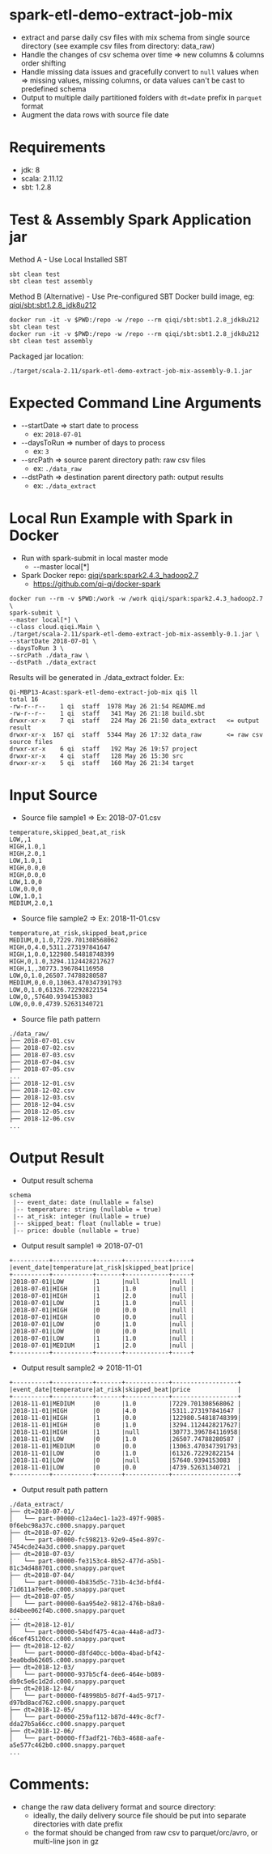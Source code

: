 # spark-etl-demo-extract-job-mix
- extract and parse daily csv files with mix schema from single source directory (see example csv files from directory: data_raw)
- Handle the changes of csv schema over time => new columns & columns order shifting
- Handle missing data issues and gracefully convert to `null` values when => missing values, missing columns, or data values can't be cast to predefined schema
- Output to multiple daily partitioned folders with `dt=date` prefix in `parquet` format
- Augment the data rows with source file date

# Requirements
- jdk: 8
- scala: 2.11.12
- sbt: 1.2.8

# Test & Assembly Spark Application jar
Method A - Use Local Installed SBT
```
sbt clean test
sbt clean test assembly
```
Method B (Alternative) - Use Pre-configured SBT Docker build image, eg: [qiqi/sbt:sbt1.2.8_jdk8u212](https://hub.docker.com/r/qiqi/sbt)
```
docker run -it -v $PWD:/repo -w /repo --rm qiqi/sbt:sbt1.2.8_jdk8u212 sbt clean test
docker run -it -v $PWD:/repo -w /repo --rm qiqi/sbt:sbt1.2.8_jdk8u212 sbt clean test assembly
```
Packaged jar location:
```
./target/scala-2.11/spark-etl-demo-extract-job-mix-assembly-0.1.jar
```

# Expected Command Line Arguments
- --startDate => start date to process
    - ex: `2018-07-01`
- --daysToRun => number of days to process
    - ex: `3`
- --srcPath => source parent directory path: raw csv files
    - ex: `./data_raw`
- --dstPath => destination parent directory path: output results
    - ex: `./data_extract`

# Local Run Example with Spark in Docker
- Run with spark-submit in local master mode
    - --master local[*]
- Spark Docker repo: [qiqi/spark:spark2.4.3_hadoop2.7](https://cloud.docker.com/u/qiqi/repository/docker/qiqi/spark)
    - https://github.com/qi-qi/docker-spark
```
docker run --rm -v $PWD:/work -w /work qiqi/spark:spark2.4.3_hadoop2.7 \
spark-submit \
--master local[*] \
--class cloud.qiqi.Main \
./target/scala-2.11/spark-etl-demo-extract-job-mix-assembly-0.1.jar \
--startDate 2018-07-01 \
--daysToRun 3 \
--srcPath ./data_raw \
--dstPath ./data_extract
```
Results will be generated in ./data_extract folder. Ex:
```
Qi-MBP13-Acast:spark-etl-demo-extract-job-mix qi$ ll
total 16
-rw-r--r--    1 qi  staff  1978 May 26 21:54 README.md
-rw-r--r--    1 qi  staff   341 May 26 21:18 build.sbt
drwxr-xr-x    7 qi  staff   224 May 26 21:50 data_extract   <= output result
drwxr-xr-x  167 qi  staff  5344 May 26 17:32 data_raw       <= raw csv source files
drwxr-xr-x    6 qi  staff   192 May 26 19:57 project
drwxr-xr-x    4 qi  staff   128 May 26 15:30 src
drwxr-xr-x    5 qi  staff   160 May 26 21:34 target
```

# Input Source
- Source file sample1 => Ex: 2018-07-01.csv
```
temperature,skipped_beat,at_risk
LOW,,1
HIGH,1.0,1
HIGH,2.0,1
LOW,1.0,1
HIGH,0.0,0
HIGH,0.0,0
LOW,1.0,0
LOW,0.0,0
LOW,1.0,1
MEDIUM,2.0,1
```
- Source file sample2 => Ex: 2018-11-01.csv
```
temperature,at_risk,skipped_beat,price
MEDIUM,0,1.0,7229.701308568062
HIGH,0,4.0,5311.273197841647
HIGH,1,0.0,122980.54818748399
HIGH,0,1.0,3294.1124428217627
HIGH,1,,30773.396784116958
LOW,0,1.0,26507.74788280587
MEDIUM,0,0.0,13063.470347391793
LOW,0,1.0,61326.72292822154
LOW,0,,57640.9394153083
LOW,0,0.0,4739.52631340721
```

- Source file path pattern
```
./data_raw/
├── 2018-07-01.csv
├── 2018-07-02.csv
├── 2018-07-03.csv
├── 2018-07-04.csv
├── 2018-07-05.csv
...
├── 2018-12-01.csv
├── 2018-12-02.csv
├── 2018-12-03.csv
├── 2018-12-04.csv
├── 2018-12-05.csv
├── 2018-12-06.csv
...
```

# Output Result
- Output result schema
```
schema
 |-- event_date: date (nullable = false)
 |-- temperature: string (nullable = true)
 |-- at_risk: integer (nullable = true)
 |-- skipped_beat: float (nullable = true)
 |-- price: double (nullable = true)
```
- Output result sample1 => 2018-07-01
```
+----------+-----------+-------+------------+-----+
|event_date|temperature|at_risk|skipped_beat|price|
+----------+-----------+-------+------------+-----+
|2018-07-01|LOW        |1      |null        |null |
|2018-07-01|HIGH       |1      |1.0         |null |
|2018-07-01|HIGH       |1      |2.0         |null |
|2018-07-01|LOW        |1      |1.0         |null |
|2018-07-01|HIGH       |0      |0.0         |null |
|2018-07-01|HIGH       |0      |0.0         |null |
|2018-07-01|LOW        |0      |1.0         |null |
|2018-07-01|LOW        |0      |0.0         |null |
|2018-07-01|LOW        |1      |1.0         |null |
|2018-07-01|MEDIUM     |1      |2.0         |null |
+----------+-----------+-------+------------+-----+
```
- Output result sample2 => 2018-11-01
```
+----------+-----------+-------+------------+------------------+
|event_date|temperature|at_risk|skipped_beat|price             |
+----------+-----------+-------+------------+------------------+
|2018-11-01|MEDIUM     |0      |1.0         |7229.701308568062 |
|2018-11-01|HIGH       |0      |4.0         |5311.273197841647 |
|2018-11-01|HIGH       |1      |0.0         |122980.54818748399|
|2018-11-01|HIGH       |0      |1.0         |3294.1124428217627|
|2018-11-01|HIGH       |1      |null        |30773.396784116958|
|2018-11-01|LOW        |0      |1.0         |26507.74788280587 |
|2018-11-01|MEDIUM     |0      |0.0         |13063.470347391793|
|2018-11-01|LOW        |0      |1.0         |61326.72292822154 |
|2018-11-01|LOW        |0      |null        |57640.9394153083  |
|2018-11-01|LOW        |0      |0.0         |4739.52631340721  |
+----------+-----------+-------+------------+------------------+
```
- Output result path pattern
```
./data_extract/
├── dt=2018-07-01/
│   └── part-00000-c12a4ec1-1a23-497f-9085-0f6ebc98a37c.c000.snappy.parquet
├── dt=2018-07-02/
│   └── part-00000-fc598213-92e9-45e4-897c-7454cde24a3d.c000.snappy.parquet
├── dt=2018-07-03/
│   └── part-00000-fe3153c4-8b52-477d-a5b1-81c34d488701.c000.snappy.parquet
├── dt=2018-07-04/
│   └── part-00000-4b835d5c-731b-4c3d-bfd4-71d611a79e0e.c000.snappy.parquet
├── dt=2018-07-05/
│   └── part-00000-6aa954e2-9812-476b-b8a0-8d4bee062f4b.c000.snappy.parquet
...
├── dt=2018-12-01/
│   └── part-00000-54bdf475-4caa-44a8-ad73-d6cef45120cc.c000.snappy.parquet
├── dt=2018-12-02/
│   └── part-00000-d8fd40cc-b00a-4bad-bf42-3ea0bdb62605.c000.snappy.parquet
├── dt=2018-12-03/
│   └── part-00000-937b5cf4-dee6-464e-b089-db9c5e6c1d2d.c000.snappy.parquet
├── dt=2018-12-04/
│   └── part-00000-f48998b5-8d7f-4ad5-9717-d97bd8acd762.c000.snappy.parquet
├── dt=2018-12-05/
│   └── part-00000-259af112-b87d-449c-8cf7-dda27b5a66cc.c000.snappy.parquet
├── dt=2018-12-06/
│   └── part-00000-ff3adf21-76b3-4688-aafe-a5e577c462b0.c000.snappy.parquet
...
```
# Comments:
- change the raw data delivery format and source directory:
    - ideally, the daily delivery source file should be put into separate directories with date prefix
    - the format should be changed from raw csv to parquet/orc/avro, or multi-line json in gz
